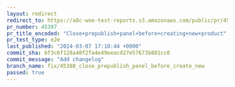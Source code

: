 ```yaml
---
layout: redirect
redirect_to: https://a8c-woo-test-reports.s3.amazonaws.com/public/pr/45397/e2e/index.html
pr_number: 45397
pr_title_encoded: "Close+prepublish+panel+before+creating+new+product"
pr_test_type: e2e
last_published: "2024-03-07 17:10:44 +0000"
commit_sha: bf3c6f128a40f2fa4e49eeacd27e57673b801cc0
commit_message: "Add changelog"
branch_name: fix/45388_close_prepublish_panel_before_create_new
passed: true
---
```

